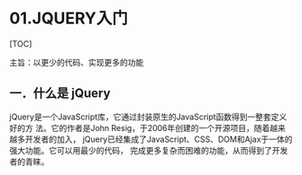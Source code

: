 # 01.JQUERY入门
[TOC]

主旨：以更少的代码、实现更多的功能

## 一．什么是 jQuery
jQuery是一个JavaScript库，它通过封装原生的JavaScript函数得到一整套定义好的方
法。它的作者是John Resig，于2006年创建的一个开源项目，随着越来越多开发者的加入，
jQuery已经集成了JavaScript、CSS、DOM和Ajax于一体的强大功能。它可以用最少的代码，
完成更多复杂而困难的功能，从而得到了开发者的青睐。


